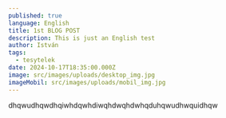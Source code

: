 ```yaml
---
published: true
language: English
title: 1st BLOG POST
description: This is just an English test
author: István
tags:
  - tesytelek
date: 2024-10-17T18:35:00.000Z
image: src/images/uploads/desktop_img.jpg
imageMobil: src/images/uploads/mobil_img.jpg
---
```

dhqwudhqwdhqiwhdqwhdiwqhdwqhdwhqduhqwudhwquidhqw
